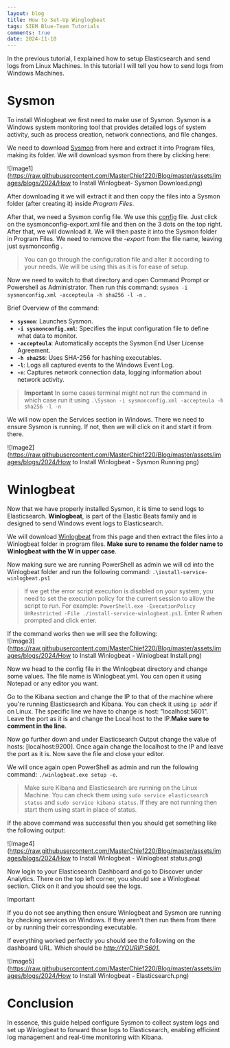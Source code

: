 ```yaml
---
layout: blog
title: How to Set-Up Winglogbeat
tags: SIEM Blue-Team Tutorials
comments: true
date: 2024-11-10
--- 
```


In the previous tutorial, I explained how to setup Elasticsearch and send logs from Linux Machines. In this tutorial I will tell you how to send logs from Windows Machines. 

# Sysmon

To install Winlogbeat we first need to make use of Sysmon. Sysmon is a Windows system monitoring tool that provides detailed logs of system activity, such as process creation, network connections, and file changes. 

We need to download [Sysmon](https://learn.microsoft.com/en-us/sysinternals/downloads/sysmon) from here and extract it into Program files, making its folder. We will download sysmon from there by clicking here: 

![Image1](https://raw.githubusercontent.com/MasterChief220/Blog/master/assets/images/blogs/2024/How to Install Winlogbeat- Sysmon Download.png) 

After downloading it we will extract it and then copy the files into a Sysmon folder (after creating it) inside *Program Files*. 

After that, we need a Sysmon config file. We use this [config](https://github.com/SwiftOnSecurity/sysmon-config) file. Just click on the sysmonconfig-export.xml file and then on the 3 dots on the top right. After that, we will download it. We will then paste it into the Sysmon folder in Program Files. We need to remove the *-export*  from the file name, leaving just sysmonconfig .  

> You can go through the configuration file and alter it according to your needs. We will be using this as it is for ease of setup. 


Now we need to switch to that directory and open Command Prompt or Powershell as Administrator. Then run this command: 
   `sysmon -i sysmonconfig.xml -accepteula -h sha256 -l -n` . 

Brief Overview of the command: 
- **`sysmon`**: Launches Sysmon.
- **`-i sysmonconfig.xml`**: Specifies the input configuration file to define what data to monitor.
- **`-accepteula`**: Automatically accepts the Sysmon End User License Agreement.
- **`-h sha256`**: Uses SHA-256 for hashing executables.
- **`-l`**: Logs all captured events to the Windows Event Log.
- **`-n`**: Captures network connection data, logging information about network activity.

> **Important**
> In some cases terminal might not run the command in which case run it using `.\Sysmon -i sysmonconfig.xml -accepteula -h sha256 -l -n`

We will now open the Services section in Windows. There we need to ensure Sysmon is running. If not, then we will click on it and start it from there.  

![Image2](https://raw.githubusercontent.com/MasterChief220/Blog/master/assets/images/blogs/2024/How to Install Winlogbeat - Sysmon Running.png)

# Winlogbeat 
Now that we have properly installed Sysmon, it is time to send logs to Elasticsearch. **Winlogbeat**, is part of the Elastic Beats family and is designed to send Windows event logs to Elasticsearch.

We will download [Winlogbeat](https://www.elastic.co/downloads/beats/winlogbeat) from this page and then extract the files into a Winlogbeat folder in program files. **Make sure to rename the folder name to Winlogbeat with the W in upper case**. 

Now making sure we are running PowerShell as admin we will cd into the Winlogbeat folder and run the following command: `.\install-service-winlogbeat.ps1` 

> If we get the error script execution is disabled on your system, you need to set the execution policy for the current session to allow the script to run. For example: `PowerShell.exe -ExecutionPolicy UnRestricted -File ./install-service-winlogbeat.ps1`. Enter R when prompted and click enter. 

If the command works then we will see the following:  
![Image3](https://raw.githubusercontent.com/MasterChief220/Blog/master/assets/images/blogs/2024/How to Install Winlogbeat - Winlogbeat Install.png)

Now we head to the config file in the Winlogbeat directory and change some values. The file name is Winlogbeat.yml. You can open it using Notepad or any editor you want. 

Go to the Kibana section and change the IP to that of the machine where you're running Elasticsearch and Kibana. You can check it using `ip addr` if on Linux. The specific line we have to change is host:  "localhost:5601". Leave the port as it is and change the Local host to the IP.**Make sure to comment in the line**. 

Now go further down and under Elasticsearch Output change the value of hosts: [localhost:9200]. Once again change the localhost to the IP and leave the port as it is. Now save the file and close your editor.

We will once again open PowerShell as admin and run the following command:  `./winlogbeat.exe setup -e`. 

> Make sure Kibana and Elasticsearch are running on the Linux Machine. You can check them using `sudo service elasticsearch status` and `sudo service kibana status`. If they are not running then start them using start in place of status. 

If the above command was successful then you should get something like the following output: 

![Image4](https://raw.githubusercontent.com/MasterChief220/Blog/master/assets/images/blogs/2024/How to Install Winlogbeat - Winlogbeat status.png)


Now login to your Elasticsearch Dashboard and go to Discover under Analytics. There on the top left corner, you should see a Winlogbeat section. Click on it and you should see the logs. 

>[!Important]
>If you do not see anything then ensure Winlogbeat and Sysmon are running by checking services on Windows. If they aren't then run them from there or by running their corresponding executable.  

If everything worked perfectly you should see the following on the dashboard URL. Which should be [_http://YOURIP:5601._](http://YOURIP:5601.)

![Image5](https://raw.githubusercontent.com/MasterChief220/Blog/master/assets/images/blogs/2024/How to Install Winlogbeat - Elasticsearch.png)

# Conclusion 
In essence, this guide helped configure Sysmon to collect system logs and set up Winlogbeat to forward those logs to Elasticsearch, enabling efficient log management and real-time monitoring with Kibana.